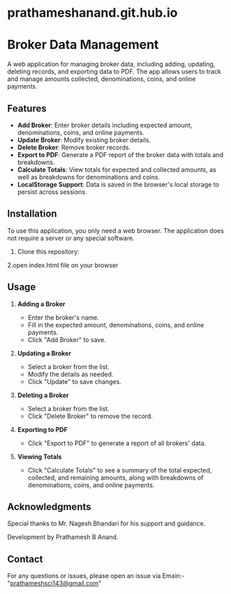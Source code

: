 # prathameshanand.git.hub.io



# Broker Data Management

A web application for managing broker data, including adding, updating, deleting records, and exporting data to PDF. The app allows users to track and manage amounts collected, denominations, coins, and online payments.

## Features

- **Add Broker**: Enter broker details including expected amount, denominations, coins, and online payments.
- **Update Broker**: Modify existing broker details.
- **Delete Broker**: Remove broker records.
- **Export to PDF**: Generate a PDF report of the broker data with totals and breakdowns.
- **Calculate Totals**: View totals for expected and collected amounts, as well as breakdowns for denominations and coins.
- **LocalStorage Support**: Data is saved in the browser's local storage to persist across sessions.

## Installation

To use this application, you only need a web browser. The application does not require a server or any special software.

1. Clone this repository:

2.open index.html file on your browser
   

## Usage

1. **Adding a Broker**
   - Enter the broker's name.
   - Fill in the expected amount, denominations, coins, and online payments.
   - Click "Add Broker" to save.

2. **Updating a Broker**
   - Select a broker from the list.
   - Modify the details as needed.
   - Click "Update" to save changes.

3. **Deleting a Broker**
   - Select a broker from the list.
   - Click "Delete Broker" to remove the record.

4. **Exporting to PDF**
   - Click "Export to PDF" to generate a report of all brokers' data.

5. **Viewing Totals**
   - Click "Calculate Totals" to see a summary of the total expected, collected, and remaining amounts, along with breakdowns of denominations, coins, and online payments.

## Acknowledgments

Special thanks to Mr. Nagesh Bhandari for his support and guidance.

Development by Prathamesh B Anand.



## Contact

For any questions or issues, please open an issue via Emain:-"prathameshsci143@gmail.com"



